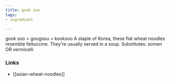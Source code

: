 ```yaml
---
title: gook soo
tags:
- ingredient

---
```

gook soo = gougsou = kooksoo A staple of Korea, these flat wheat noodles resemble fettuccine. They're usually served in a soup. Substitutes: somen OR vermicelli

### Links

* [[asian-wheat-noodles]]
